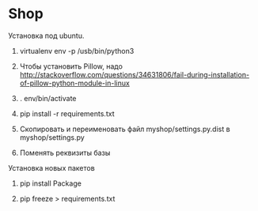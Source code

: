 Shop
====

Установка под ubuntu.

1. virtualenv env -p /usb/bin/python3

2. Чтобы установить Pillow, надо
http://stackoverflow.com/questions/34631806/fail-during-installation-of-pillow-python-module-in-linux

3. . env/bin/activate

4. pip install -r requirements.txt

5. Скопировать и переименовать файл myshop/settings.py.dist в myshop/settings.py

6. Поменять реквизиты базы


Установка новых пакетов

1. pip install Package

2. pip freeze > requirements.txt
